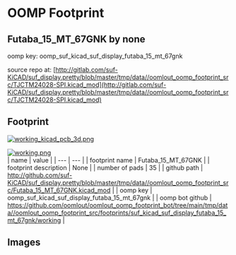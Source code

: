 # OOMP Footprint  
## Futaba_15_MT_67GNK  by none  
  
oomp key: oomp_suf_kicad_suf_display_futaba_15_mt_67gnk  
  
source repo at: [http://gitlab.com/suf-KiCAD/suf_display.pretty/blob/master/tmp/data//oomlout_oomp_footprint_src/TJCTM24028-SPI.kicad_mod](http://gitlab.com/suf-KiCAD/suf_display.pretty/blob/master/tmp/data//oomlout_oomp_footprint_src/TJCTM24028-SPI.kicad_mod)  
## Footprint  
  
[![working_kicad_pcb_3d.png](working_kicad_pcb_3d_600.png)](working_kicad_pcb_3d.png)  
  
[![working.png](working_600.png)](working.png)  
| name | value | 
| --- | --- | 
| footprint name | Futaba_15_MT_67GNK | 
| footprint description | None | 
| number of pads | 35 | 
| github path | http://github.com/suf-KiCAD/suf_display.pretty/blob/master/tmp/data//oomlout_oomp_footprint_src/Futaba_15_MT_67GNK.kicad_mod | 
| oomp key | oomp_suf_kicad_suf_display_futaba_15_mt_67gnk | 
| oomp bot github | https://github.com/oomlout/oomlout_oomp_footprint_bot/tree/main/tmp/data//oomlout_oomp_footprint_src/footprints/suf_kicad_suf_display_futaba_15_mt_67gnk/working | 
## Images  
